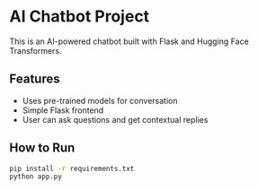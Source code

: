 # AI Chatbot Project

This is an AI-powered chatbot built with Flask and Hugging Face Transformers.

## Features
- Uses pre-trained models for conversation
- Simple Flask frontend
- User can ask questions and get contextual replies

## How to Run
```bash
pip install -r requirements.txt
python app.py
